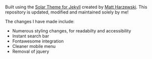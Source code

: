 Built using the [Solar Theme for Jekyll](https://github.com/mattvh/solar-theme-jekyll) created by [Matt Harzewski](https://github.com/mattvh). This repository is updated, modified and maintained solely by me!

The changes I have made include:
- Numerous styling changes, for readabilty and accessibility
- Instant search bar
- Fontawesome integration
- Cleaner mobile menu
- Removal of jquery
